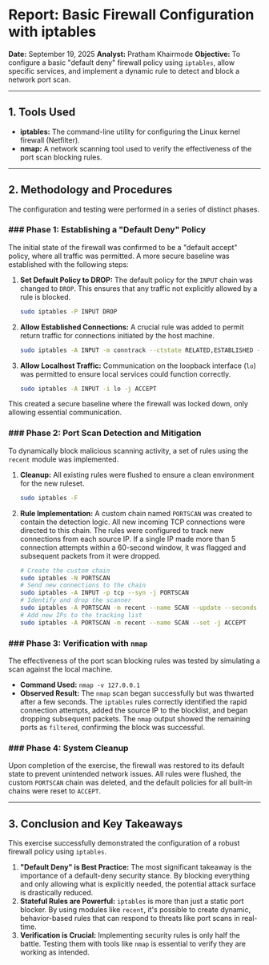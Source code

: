 # Report: Basic Firewall Configuration with iptables

**Date:** September 19, 2025
**Analyst:** Pratham Khairmode
**Objective:** To configure a basic "default deny" firewall policy using `iptables`, allow specific services, and implement a dynamic rule to detect and block a network port scan.

---

## 1. Tools Used 

* **iptables:** The command-line utility for configuring the Linux kernel firewall (Netfilter).
* **nmap:** A network scanning tool used to verify the effectiveness of the port scan blocking rules.

---

## 2. Methodology and Procedures

The configuration and testing were performed in a series of distinct phases.

### ### Phase 1: Establishing a "Default Deny" Policy

The initial state of the firewall was confirmed to be a "default accept" policy, where all traffic was permitted. A more secure baseline was established with the following steps:

1.  **Set Default Policy to DROP:** The default policy for the `INPUT` chain was changed to `DROP`. This ensures that any traffic not explicitly allowed by a rule is blocked.
    ```bash
    sudo iptables -P INPUT DROP
    ```
2.  **Allow Established Connections:** A crucial rule was added to permit return traffic for connections initiated by the host machine.
    ```bash
    sudo iptables -A INPUT -m conntrack --ctstate RELATED,ESTABLISHED -j ACCEPT
    ```
3.  **Allow Localhost Traffic:** Communication on the loopback interface (`lo`) was permitted to ensure local services could function correctly.
    ```bash
    sudo iptables -A INPUT -i lo -j ACCEPT
    ```
This created a secure baseline where the firewall was locked down, only allowing essential communication.

### ### Phase 2: Port Scan Detection and Mitigation

To dynamically block malicious scanning activity, a set of rules using the `recent` module was implemented.

1.  **Cleanup:** All existing rules were flushed to ensure a clean environment for the new ruleset.
    ```bash
    sudo iptables -F
    ```
2.  **Rule Implementation:** A custom chain named `PORTSCAN` was created to contain the detection logic. All new incoming TCP connections were directed to this chain. The rules were configured to track new connections from each source IP. If a single IP made more than 5 connection attempts within a 60-second window, it was flagged and subsequent packets from it were dropped.
    ```bash
    # Create the custom chain
    sudo iptables -N PORTSCAN
    # Send new connections to the chain
    sudo iptables -A INPUT -p tcp --syn -j PORTSCAN
    # Identify and drop the scanner
    sudo iptables -A PORTSCAN -m recent --name SCAN --update --seconds 60 --hitcount 5 -j DROP
    # Add new IPs to the tracking list
    sudo iptables -A PORTSCAN -m recent --name SCAN --set -j ACCEPT
    ```

### ### Phase 3: Verification with `nmap`

The effectiveness of the port scan blocking rules was tested by simulating a scan against the local machine.

* **Command Used:** `nmap -v 127.0.0.1`
* **Observed Result:** The `nmap` scan began successfully but was thwarted after a few seconds. The `iptables` rules correctly identified the rapid connection attempts, added the source IP to the blocklist, and began dropping subsequent packets. The `nmap` output showed the remaining ports as `filtered`, confirming the block was successful.

### ### Phase 4: System Cleanup

Upon completion of the exercise, the firewall was restored to its default state to prevent unintended network issues. All rules were flushed, the custom `PORTSCAN` chain was deleted, and the default policies for all built-in chains were reset to `ACCEPT`.

---

## 3. Conclusion and Key Takeaways

This exercise successfully demonstrated the configuration of a robust firewall policy using `iptables`.

1.  **"Default Deny" is Best Practice:** The most significant takeaway is the importance of a default-deny security stance. By blocking everything and only allowing what is explicitly needed, the potential attack surface is drastically reduced.
2.  **Stateful Rules are Powerful:** `iptables` is more than just a static port blocker. By using modules like `recent`, it's possible to create dynamic, behavior-based rules that can respond to threats like port scans in real-time.
3.  **Verification is Crucial:** Implementing security rules is only half the battle. Testing them with tools like `nmap` is essential to verify they are working as intended.